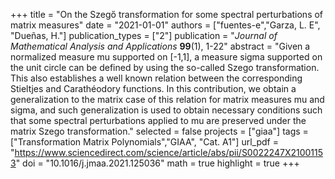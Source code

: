 +++
title = "On the Szegő transformation for some spectral perturbations of matrix measures"
date = "2021-01-01"
authors = ["fuentes-e","Garza, L. E", "Dueñas, H."]
publication_types = ["2"]
publication = "*Journal of Mathematical Analysis and Applications* **99**(1), 1-22"
abstract = "Given a normalized measure mu supported on [-1,1], a measure sigma supported on the unit circle can be defined by using the so-called Szego transformation. This also establishes a well known relation between the corresponding Stieltjes and Carathéodory functions. In this contribution, we obtain a generalization to the matrix case of this relation for matrix measures mu and sigma, and such generalization is used to obtain necessary conditions such that some spectral perturbations applied to mu are preserved under the matrix Szego transformation."
selected = false
projects = ["giaa"]
tags =["Transformation Matrix Polynomials","GIAA", "Cat. A1"]
url_pdf = "https://www.sciencedirect.com/science/article/abs/pii/S0022247X21001153"
doi = "10.1016/j.jmaa.2021.125036"
math = true
highlight = true
+++
